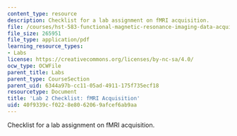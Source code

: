 ```yaml
---
content_type: resource
description: Checklist for a lab assignment on fMRI acquisition.
file: /courses/hst-583-functional-magnetic-resonance-imaging-data-acquisition-and-analysis-fall-2008/40f9339cf0228e8062069afcef6ab9aa_lab2_chklist.pdf
file_size: 265951
file_type: application/pdf
learning_resource_types:
- Labs
license: https://creativecommons.org/licenses/by-nc-sa/4.0/
ocw_type: OCWFile
parent_title: Labs
parent_type: CourseSection
parent_uid: 6344a97b-cc11-05ad-4911-175f735ecf18
resourcetype: Document
title: 'Lab 2 Checklist: fMRI Acquisition'
uid: 40f9339c-f022-8e80-6206-9afcef6ab9aa
---
```

Checklist for a lab assignment on fMRI acquisition.